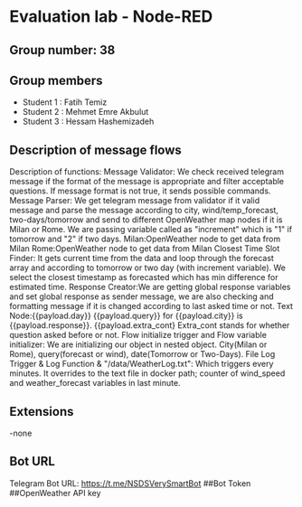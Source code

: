 # Evaluation lab - Node-RED

## Group number: 38

## Group members

- Student 1 : Fatih Temiz
- Student 2 : Mehmet Emre Akbulut
- Student 3 : Hessam Hashemizadeh 

## Description of message flows

Description of functions:
Message Validator: We check received telegram message if the format of the message is appropriate and filter acceptable questions. If message format is not true, it sends possible commands. 
Message Parser: We get telegram message from validator if it valid message and parse the message according to city, wind/temp_forecast, two-days/tomorrow and send to different OpenWeather map nodes if it is Milan or Rome. We are passing variable called as "increment" which is "1" if tomorrow and "2" if two days.
Milan:OpenWeather node to get data from Milan
Rome:OpenWeather node to get data from Milan
Closest Time Slot Finder: It gets current time from the data and loop through the forecast array and according to tomorrow or two day (with increment variable). We select the closest timestamp as forecasted which has min difference for estimated time.
Response Creator:We are getting global response variables and set global response as sender message, we are also checking and formatting message if it is changed according to last asked time or not. 
Text Node:{{payload.day}} {{payload.query}} for {{payload.city}} is {{payload.response}}. {{payload.extra_cont}  Extra_cont stands for whether question asked before or not. 
Flow initialize trigger and Flow variable initializer: We are initializing our object in nested object. City(Milan or Rome), query(forecast or wind), date(Tomorrow or Two-Days). 
File Log Trigger & Log Function & "/data/WeatherLog.txt": Which triggers every minutes.  It overrides to the text file in docker path; counter of wind_speed and weather_forecast variables in last minute. 


## Extensions 

-none 

## Bot URL 
Telegram Bot URL: https://t.me/NSDSVerySmartBot
##Bot Token
##OpenWeather API key
